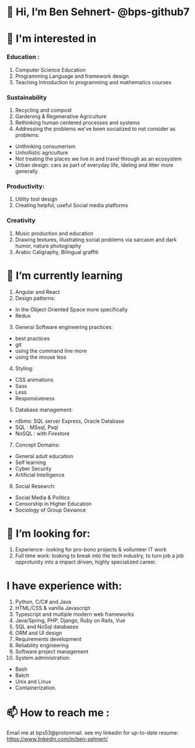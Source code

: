 # 👋 Hi, I’m Ben Sehnert- @bps-github7
# 👀 I'm interested in 
### Education : 
1) Computer Science Education 
2) Programming Language and framework design 
3) Teaching Introduction to programming and mathematics courses
### Sustainability
1) Recycling and compost
2) Gardening & Regenerative Agriculture
3) Rethinking human centered processes and systems
4) Addressing the problems we've been socialized to not consider as problems: 
- Unthinking consumerism
- Unhollistic agriculture
- Not treating the places we live in and travel through as an ecosystem
- Urban design: cars as part of everyday life, ideling and litter more generally 
### Productivity:
1) Utility tool design
2) Creating helpful, useful Social media platforms
### Creativity 
1) Music production and education 
2) Drawing textures, illustrating social problems via sarcasm and dark humor, nature photography
3) Arabic Caligraphy, Bilingual graffiti
# 🌱 I’m currently learning 
1) Angular and React
2) Design patterns:
  - In the Object Oriented Space more specifically
  - Redux
3) General Software engineering practices:
- best practices 
- git 
- using the command line more
- using the mouse less
4) Styling: 
- CSS animations
- Sass
- Less
- Responsiveness
5) Database management:
- rdbms: SQL server Express, Oracle Database
- SQL : MSsql, Psql
- NoSQL : with Firestore
7) Concept Domains: 
- General adult education
- Self learning
- Cyber Security
- Artificial Intelligence
8) Social Research:
- Social Media & Politics
- Censorship in Higher Education
- Sociology of Group Deviance
# 💞️ I’m looking for:
1) Experience- looking for pro-bono projects & vollunteer IT work
2) Full time work: looking to break into the tech industry, to turn job a job opprotunity into a impact driven, highly specialized career.
# I have experience with:
1) Python, C/C# and Java
2) HTML/CSS & vanilla Javascript
3) Typescript and multiple modern web frameworks
4) Java/Spring, PHP, Django, Ruby on Rails, Vue
5) SQL and NoSql databases 
6) ORM and UI design
7) Requirements development
8) Reliability engineering
9) Software project management
10) System administration: 
- Bash
- Batch
- Unix and Linux
- Containerization.
# 📫 How to reach me :
Email me at bps53@protonmail.
see my linkedin for up-to-date resume: https://www.linkedin.com/in/ben-sehnert/ 
